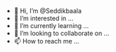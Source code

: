 - 👋 Hi, I’m @Seddikbaala
- 👀 I’m interested in ...
- 🌱 I’m currently learning ...
- 💞️ I’m looking to collaborate on ...
- 📫 How to reach me ...

<!---
Seddikbaala/Seddikbaala is a ✨ special ✨ repository because its `README.md` (this file) appears on your GitHub profile.
You can click the Preview link to take a look at your changes.
--->
